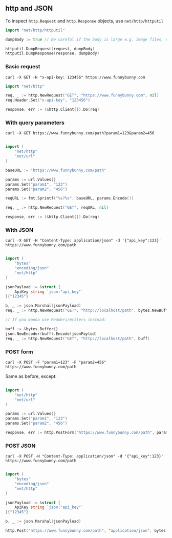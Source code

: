 ## http and JSON

To inspect `http.Request` and `http.Response` objects, use `net/http/httputil`

```go
import "net/http/httputil"

dumpBody := true // Be careful if the body is large e.g. image files, etc.

httputil.DumpRequest(request, dumpBody)
httputil.DumpResponse(response, dumpBody)

```

### Basic request

`curl -X GET -H "x-api-key: 123456" https://www.funnybunny.com`

```go
import "net/http"

req, _ := http.NewRequest("GET", "https://www.funnybunny.com", nil)
req.Header.Set("x-api-key", "123456")

response, err := (&http.Client{}).Do(req)
```

### With query parameters

`curl -X GET https://www.funnybunny.com/path?param1=123&param2=456`

```go

import (
	"net/http"
	"net/url"
)

baseURL := "https://www.funnybunny.com/path"

params := url.Values{}
params.Set("param1", "123")
params.Set("param2", "456")

reqURL := fmt.Sprintf("%s?%s", baseURL, params.Encode())

req, _ := http.NewRequest("GET", reqURL, nil)

response, err := (&http.Client{}).Do(req)

```

### With JSON

`curl -X GET -H "Content-Type: application/json" -d '{"api_key":123}' https://www.funnybunny.com/path`

```go

import (
    "bytes"
    "encoding/json"
    "net/http"
)

jsonPayload := &struct {
	ApiKey string `json:"api_key"`
}{"12345"}

b, _ := json.Marshal(jsonPayload)
req, _ := http.NewRequest("GET", "http://localhost/path", bytes.NewBuffer(b))

// If you wanna use Readers/Writers instead:

buff := &bytes.Buffer{}
json.NewEncoder(buff).Encode(jsonPaylod)
req, _ := http.NewRequest("GET", "http://localhost/path", buff)

```

### POST form

`curl -X POST -F "param1=123" -F "param2=456" https://www.funnybunny.com/path`

Same as before, except:

```go

import (
    "net/http"
    "net/url"
)

params := url.Values{}
params.Set("param1", "123")
params.Set("param2", "456")

response, err := http.PostForm("https://www.funnybunny.com/path", params)

```

### POST JSON

`curl -X POST -H "Content-Type: application/json" -d '{"api_key":123}' https://www.funnybunny.com/path`

```go

import (
    "bytes"
    "encoding/json"
    "net/http"
)

jsonPayload := &struct {
	ApiKey string `json:"api_key"`
}{"12345"}

b, _ := json.Marshal(jsonPayload)

http.Post("https://www.funnybunny.com/path", "application/json", bytes.NewBuffer(b))

```

